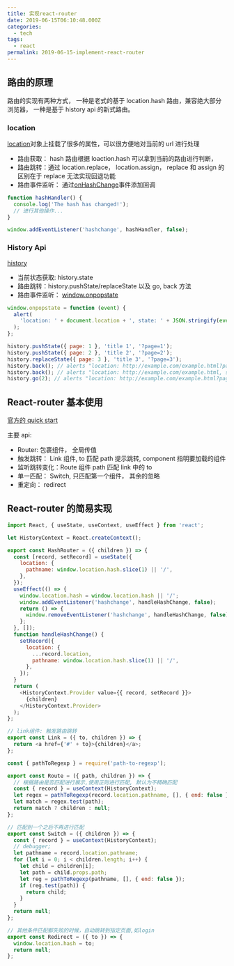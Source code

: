 ```yaml
---
title: 实现react-router
date: 2019-06-15T06:10:48.000Z
categories:
  - tech
tags:
  - react
permalink: 2019-06-15-implement-react-router
---
```


## 路由的原理

路由的实现有两种方式， 一种是老式的基于 location.hash 路由，兼容绝大部分浏览器， 一种是基于 history api 的新式路由。

### location

[location](https://developer.mozilla.org/en-US/docs/Web/API/Location)对象上挂载了很多的属性，可以很方便地对当前的 url 进行处理

- 路由获取： hash 路由根据 loaction.hash 可以拿到当前的路由进行判断，
- 路由跳转：通过 location.replace， location.assign， replace 和 assign 的区别在于 replace 无法实现回退功能
- 路由事件监听： 通过[onHashChange](https://developer.mozilla.org/en-US/docs/Web/API/WindowEventHandlers/onhashchange)事件添加回调

```js
function hashHandler() {
  console.log('The hash has changed!');
  // 进行其他操作...
}

window.addEventListener('hashchange', hashHandler, false);
```

### History Api

[history](https://developer.mozilla.org/en-US/docs/Web/API/History)

- 当前状态获取: history.state
- 路由跳转：history.pushState/replaceState 以及 go, back 方法
- 路由事件监听： [window.onpopstate](https://developer.mozilla.org/en-US/docs/Web/API/WindowEventHandlers/onpopstate)

```js
window.onpopstate = function (event) {
  alert(
    'location: ' + document.location + ', state: ' + JSON.stringify(event.state)
  );
};

history.pushState({ page: 1 }, 'title 1', '?page=1');
history.pushState({ page: 2 }, 'title 2', '?page=2');
history.replaceState({ page: 3 }, 'title 3', '?page=3');
history.back(); // alerts "location: http://example.com/example.html?page=1, state: {"page":1}"
history.back(); // alerts "location: http://example.com/example.html, state: null
history.go(2); // alerts "location: http://example.com/example.html?page=3, state: {"page":3}
```

## React-router 基本使用

[官方的 quick start](https://reacttraining.com/react-router/web/guides/quick-start)

主要 api:

- Router: 包裹组件， 全局传值
- 触发跳转： Link 组件, to 匹配 path 提示跳转, component 指明要加载的组件
- 监听跳转变化：Route 组件 path 匹配 link 中的 to
- 单一匹配： Switch, 只匹配第一个组件， 其余的忽略
- 重定向： redirect

## React-router 的简易实现

```js
import React, { useState, useContext, useEffect } from 'react';

let HistoryContext = React.createContext();

export const HashRouter = ({ children }) => {
  const [record, setRecord] = useState({
    location: {
      pathname: window.location.hash.slice(1) || '/',
    },
  });
  useEffect(() => {
    window.location.hash = window.location.hash || '/';
    window.addEventListener('hashchange', handleHashChange, false);
    return () => {
      window.removeEventListener('hashchange', handleHashChange, false);
    };
  }, []);
  function handleHashChange() {
    setRecord({
      location: {
        ...record.location,
        pathname: window.location.hash.slice(1) || '/',
      },
    });
  }
  return (
    <HistoryContext.Provider value={{ record, setRecord }}>
      {children}
    </HistoryContext.Provider>
  );
};

// link组件: 触发路由跳转
export const Link = ({ to, children }) => {
  return <a href={'#' + to}>{children}</a>;
};

const { pathToRegexp } = require('path-to-regexp');

export const Route = ({ path, children }) => {
  // 根据路由是否匹配进行展示,使用正则进行匹配, 默认为不精确匹配
  const { record } = useContext(HistoryContext);
  let regex = pathToRegexp(record.location.pathname, [], { end: false });
  let match = regex.test(path);
  return match ? children : null;
};

// 匹配到一个之后不再进行匹配
export const Switch = ({ children }) => {
  const { record } = useContext(HistoryContext);
  // debugger;
  let pathname = record.location.pathname;
  for (let i = 0; i < children.length; i++) {
    let child = children[i];
    let path = child.props.path;
    let reg = pathToRegexp(pathname, [], { end: false });
    if (reg.test(path)) {
      return child;
    }
  }
  return null;
};

// 其他条件匹配都失败的时候，自动跳转到指定页面,如login
export const Redirect = ({ to }) => {
  window.location.hash = to;
  return null;
};
```
